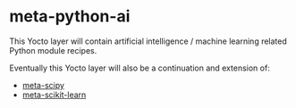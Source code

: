 # meta-python-ai

This Yocto layer will contain artificial intelligence / machine learning related Python module recipes.

Eventually this Yocto layer will also be a continuation and extension of:

* [meta-scipy](https://github.com/tuxable-ltd/meta-scipy)
* [meta-scikit-learn](https://github.com/tuxable-ltd/meta-scikit-learn)

